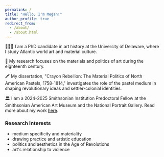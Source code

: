 ```yaml
---
permalink: /
title: "Hello, I'm Megan!"
author_profile: true
redirect_from: 
  - /about/
  - /about.html
---
```


👩🏻‍🏫 I am a PhD candidate in art history at the University of Delaware, where I study Atlantic world art and material culture.

🔎 My research focuses on the materials and politics of art during the eighteenth century.

🖍 My dissertation, "Crayon Rebellion: The Material Politics of North American Pastels, 1758-1814," investigates the role of the pastel medium in shaping revolutionary ideas and settler-colonial identities.

🏛 I am a 2024-2025 Smithsonian Institution Predoctoral Fellow at the Smithsonian American Art Museum and the National Portrait Gallery. Read more about my work [here](https://americanart.si.edu/research/fellowships/fellows/megan-baker).

### Research Interests
* medium specificity and materiality
* drawing practice and artistic education
* politics and aesthetics in the Age of Revolutions
* art's relationship to violence
